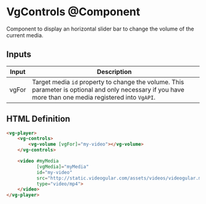 # VgControls @Component

Component to display an horizontal slider bar to change the volume of the current media.

## Inputs

| Input | Description |
|--- |--- |
| vgFor | Target media `id` property to change the volume. This parameter is optional and only necessary if you have more than one media registered into `VgAPI`. |

## HTML Definition

```html
<vg-player>
    <vg-controls>
        <vg-volume [vgFor]="my-video"></vg-volume>
    </vg-controls>

    <video #myMedia
           [vgMedia]="myMedia"
           id="my-video"
           src="http://static.videogular.com/assets/videos/videogular.mp4"
           type="video/mp4">
    </video>
</vg-player>
```
